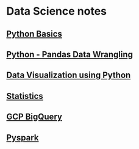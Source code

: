 # Data Science notes

## [Python Basics](/Notes/python-basics.md)

## [Python - Pandas Data Wrangling](/Notes/pandas_data_wrangling.md)

## [Data Visualization using Python](/Notes/data_vis_python) 

## [Statistics](/Notes/statistics.md)

## [GCP BigQuery](/Notes/bigquery.md)

## [Pyspark](/Notes/spark.md)

